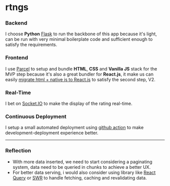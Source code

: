 # rtngs

### Backend
I choose **Python** [Flask](https://flask.palletsprojects.com/en/2.0.x/) to run the backbone of this app because it's light, can be run with very minimal boilerplate code and sufficient enough to satisfy the requirements.

### Frontend
I use [Parcel](https://parceljs.org/) to setup and bundle **HTML**, **CSS** and **Vanilla JS** stack for the MVP step because it's also a great bundler for **React.js**, it make us can easily [migrate html + native js to React.js](https://parceljs.org/recipes/react/) to satisfy the second step, V2.

### Real-Time
I bet on [Socket.IO](https://socket.io/) to make the display of the rating real-time.

### Continuous Deployment
I setup a small automated deployment using [github action](https://github.com/features/actions) to make development-deployment experience better.

***

### Reflection
* With more data inserted, we need to start considering a paginating system, data need to be queried in chunks to achieve a better UX.
* For better data serving, i would also consider using library like [React Query](https://react-query.tanstack.com/) or [SWR](https://swr.vercel.app/) to handle fetching, caching and revalidating data.

